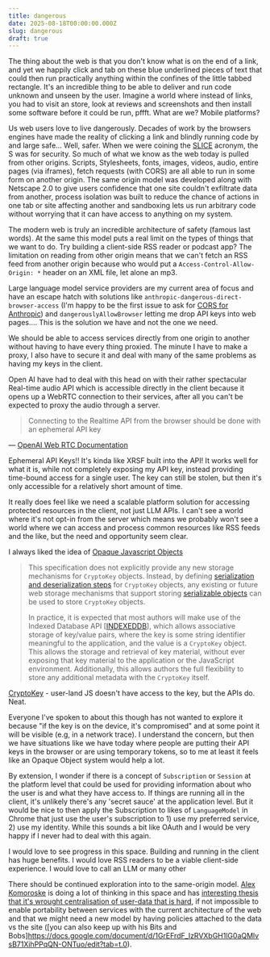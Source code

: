 ```yaml
---
title: dangerous
date: 2025-08-18T00:00:00.000Z
slug: dangerous
draft: true
---
```


The thing about the web is that you don't know what is on the end of a link, and yet we happily click and tab on these blue underlined pieces of text that could then run practically anything within the confines of the little tabbed rectangle. It's an incredible thing to be able to deliver and run code unknown and unseen by the user. Imagine a world where instead of links, you had to visit an store, look at reviews and screenshots and then install some software before it could be run, pffft. What are we? Mobile platforms?

Us web users love to live dangerously. Decades of work by the browsers engines have made the reality of clicking a link and blindly running code by and large safe... Well, safer. When we were coining the [SLICE](https://paul.kinlan.me/slice-the-web/) acronym, the S was for security. So much of what we know as the web today is pulled from other origins. Scripts, Stylesheets, fonts, images, videos, audio, entire pages (via iframes), fetch requests (with CORS) are all able to run in some form on another origin. The same origin model was developed along with Netscape 2.0 to give users confidence that one site couldn't exfiltrate data from another, process isolation was built to reduce the chance of actions in one tab or site affecting another and sandboxing lets us run arbitrary code without worrying that it can have access to anything on my system.

The modern web is truly an incredible architecture of safety (famous last words). At the same this model puts a real limit on the types of things that we want to do. Try building a client-side RSS reader or podcast app? The limitation on reading from other origin means that we can't fetch an RSS feed from another origin because who would put a `Access-Control-Allow-Origin: *` header on an XML file, let alone an mp3.

Large language model service providers are my current area of focus and have an escape hatch with solutions like `anthropic-dangerous-direct-browser-access` (I'm happy to be the first issue to ask for [CORS for Anthropic](https://github.com/anthropics/anthropic-sdk-typescript/issues/219)) and `dangerouslyAllowBrowser` letting me drop API keys into web pages.... This is the solution we have and not the one we need.

We should be able to access services directly from one origin to another without having to have every thing proxied. The minute I have to make a proxy, I also have to secure it and deal with many of the same problems as having my keys in the client.

Open AI have had to deal with this head on with their rather spectacular Real-time audio API which is accessible directly in the client because it opens up a WebRTC connection to their services, after all you can't be expected to proxy the audio through a server.

> Connecting to the Realtime API from the browser should be done with an ephemeral API key

— [OpenAI Web RTC Documentation](https://platform.openai.com/docs/guides/realtime#:~:text=Connecting%20to%20the%20Realtime%20API%20from%20the%20browser%20should%20be%20done%20with%20an%20ephemeral%20API%20key%2C)

Ephemeral API Keys!! It's kinda like XRSF built into the API! It works well for what it is, while not completely exposing my API key, instead providing time-bound access for a single user. The key can still be stolen, but then it's only accessible for a relatively short amount of time.

It really does feel like we need a scalable platform solution for accessing protected resources in the client, not just LLM APIs. I can't see a world where it's not opt-in from the server which means we probably won't see a world where we can access and process common resources like RSS feeds and the like, but the need and opportunity seem clear.

I always liked the idea of [Opaque Javascript Objects](https://www.w3.org/TR/webcrypto/#:~:text=The%20handle%20represents,underlying%20cryptographic%20implementation)

> This specification does not explicitly provide any new storage mechanisms for `CryptoKey` objects. Instead, by defining [serialization and deserialization steps](https://www.w3.org/TR/webcrypto/#cryptokey-interface-serializable) for `CryptoKey` objects, any existing or future web storage mechanisms that support storing [serializable objects](https://www.w3.org/TR/webcrypto/#dfn-serializable-objects) can be used to store `CryptoKey` objects.
>
> In practice, it is expected that most authors will make use of the Indexed Database API \[[INDEXEDDB](https://www.w3.org/TR/webcrypto/#bib-indexeddb)\], which allows associative storage of key/value pairs, where the key is some string identifier meaningful to the application, and the value is a `CryptoKey` object. This allows the storage and retrieval of key material, without ever exposing that key material to the application or the JavaScript environment. Additionally, this allows authors the full flexibility to store any additional metadata with the `CryptoKey` itself.

[CryptoKey](https://www.w3.org/TR/webcrypto/#:~:text=This%20specification%20does%20not%20explicitly,used%20to%20store%20CryptoKey%20objects) - user-land JS doesn't have access to the key, but the APIs do. Neat.

Everyone I've spoken to about this though has not wanted to explore it because "if the key is on the device, it's compromised" and at some point it will be visible (e.g, in a network trace). I understand the concern, but then we have situations like we have today where people are putting their API keys in the browser or are using temporary tokens, so to me at least it feels like an Opaque Object system would help a lot.

By extension, I wonder if there is a concept of `Subscription` or `Session` at the platform level that could be used for providing information about who the user is and what they have access to. If things are running all in the client, it's unlikely there's any 'secret sauce' at the application level. But it would be nice to then apply the Subscription to likes of `LanguageModel` in Chrome that just use the user's subscription to 1) use my preferred service, 2) use my identity. While this sounds a bit like OAuth and I would be very happy if I never had to deal with this again.

I would love to see progress in this space. Building and running in the client has huge benefits. I would love RSS readers to be a viable client-side experience. I would love to call an LLM or many other

There should be continued exploration into to the same-origin model. [Alex Komoroske](https://x.com/komorama/status/1943637836030255495) is doing a lot of thinking in this space and has [interesting thesis that it's wrought centralisation of user-data that is hard](https://www.techdirt.com/2025/06/16/why-centralized-ai-is-not-our-inevitable-future/), if not impossible to enable portability between services with the current architecture of the web and that we might need a new model by having policies attached to the data vs the site ([you can also keep up with his Bits and Bobs]https://docs.google.com/document/d/1GrEFrdF_IzRVXbGH1lG0aQMlvsB71XihPPqQN-ONTuo/edit?tab=t.0).
